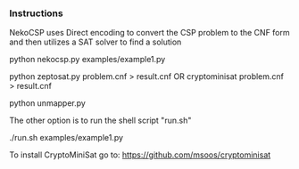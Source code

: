 ### Instructions

NekoCSP uses Direct encoding to convert the CSP problem to the CNF form
and then utilizes a SAT solver to find a solution

python nekocsp.py examples/example1.py 

python zeptosat.py problem.cnf > result.cnf
OR
cryptominisat problem.cnf > result.cnf

python unmapper.py




The other option is to run the shell script "run.sh"

./run.sh examples/example1.py 



To install CryptoMiniSat go to:
https://github.com/msoos/cryptominisat


